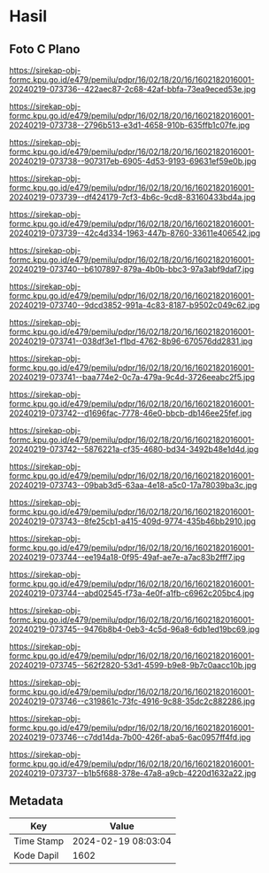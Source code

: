 # Hasil

## Foto C Plano

https://sirekap-obj-formc.kpu.go.id/e479/pemilu/pdpr/16/02/18/20/16/1602182016001-20240219-073736--422aec87-2c68-42af-bbfa-73ea9eced53e.jpg

https://sirekap-obj-formc.kpu.go.id/e479/pemilu/pdpr/16/02/18/20/16/1602182016001-20240219-073738--2796b513-e3d1-4658-910b-635ffb1c07fe.jpg

https://sirekap-obj-formc.kpu.go.id/e479/pemilu/pdpr/16/02/18/20/16/1602182016001-20240219-073738--907317eb-6905-4d53-9193-69631ef59e0b.jpg

https://sirekap-obj-formc.kpu.go.id/e479/pemilu/pdpr/16/02/18/20/16/1602182016001-20240219-073739--df424179-7cf3-4b6c-9cd8-83160433bd4a.jpg

https://sirekap-obj-formc.kpu.go.id/e479/pemilu/pdpr/16/02/18/20/16/1602182016001-20240219-073739--42c4d334-1963-447b-8760-33611e406542.jpg

https://sirekap-obj-formc.kpu.go.id/e479/pemilu/pdpr/16/02/18/20/16/1602182016001-20240219-073740--b6107897-879a-4b0b-bbc3-97a3abf9daf7.jpg

https://sirekap-obj-formc.kpu.go.id/e479/pemilu/pdpr/16/02/18/20/16/1602182016001-20240219-073740--9dcd3852-991a-4c83-8187-b9502c049c62.jpg

https://sirekap-obj-formc.kpu.go.id/e479/pemilu/pdpr/16/02/18/20/16/1602182016001-20240219-073741--038df3e1-f1bd-4762-8b96-670576dd2831.jpg

https://sirekap-obj-formc.kpu.go.id/e479/pemilu/pdpr/16/02/18/20/16/1602182016001-20240219-073741--baa774e2-0c7a-479a-9c4d-3726eeabc2f5.jpg

https://sirekap-obj-formc.kpu.go.id/e479/pemilu/pdpr/16/02/18/20/16/1602182016001-20240219-073742--d1696fac-7778-46e0-bbcb-db146ee25fef.jpg

https://sirekap-obj-formc.kpu.go.id/e479/pemilu/pdpr/16/02/18/20/16/1602182016001-20240219-073742--5876221a-cf35-4680-bd34-3492b48e1d4d.jpg

https://sirekap-obj-formc.kpu.go.id/e479/pemilu/pdpr/16/02/18/20/16/1602182016001-20240219-073743--09bab3d5-63aa-4e18-a5c0-17a78039ba3c.jpg

https://sirekap-obj-formc.kpu.go.id/e479/pemilu/pdpr/16/02/18/20/16/1602182016001-20240219-073743--8fe25cb1-a415-409d-9774-435b46bb2910.jpg

https://sirekap-obj-formc.kpu.go.id/e479/pemilu/pdpr/16/02/18/20/16/1602182016001-20240219-073744--ee194a18-0f95-49af-ae7e-a7ac83b2fff7.jpg

https://sirekap-obj-formc.kpu.go.id/e479/pemilu/pdpr/16/02/18/20/16/1602182016001-20240219-073744--abd02545-f73a-4e0f-a1fb-c6962c205bc4.jpg

https://sirekap-obj-formc.kpu.go.id/e479/pemilu/pdpr/16/02/18/20/16/1602182016001-20240219-073745--9476b8b4-0eb3-4c5d-96a8-6db1ed19bc69.jpg

https://sirekap-obj-formc.kpu.go.id/e479/pemilu/pdpr/16/02/18/20/16/1602182016001-20240219-073745--562f2820-53d1-4599-b9e8-9b7c0aacc10b.jpg

https://sirekap-obj-formc.kpu.go.id/e479/pemilu/pdpr/16/02/18/20/16/1602182016001-20240219-073746--c319861c-73fc-4916-9c88-35dc2c882286.jpg

https://sirekap-obj-formc.kpu.go.id/e479/pemilu/pdpr/16/02/18/20/16/1602182016001-20240219-073746--c7dd14da-7b00-426f-aba5-6ac0957ff4fd.jpg

https://sirekap-obj-formc.kpu.go.id/e479/pemilu/pdpr/16/02/18/20/16/1602182016001-20240219-073737--b1b5f688-378e-47a8-a9cb-4220d1632a22.jpg


## Metadata

| Key        | Value               |
| ---------- | ------------------- |
| Time Stamp | 2024-02-19 08:03:04 |
| Kode Dapil | 1602                |



